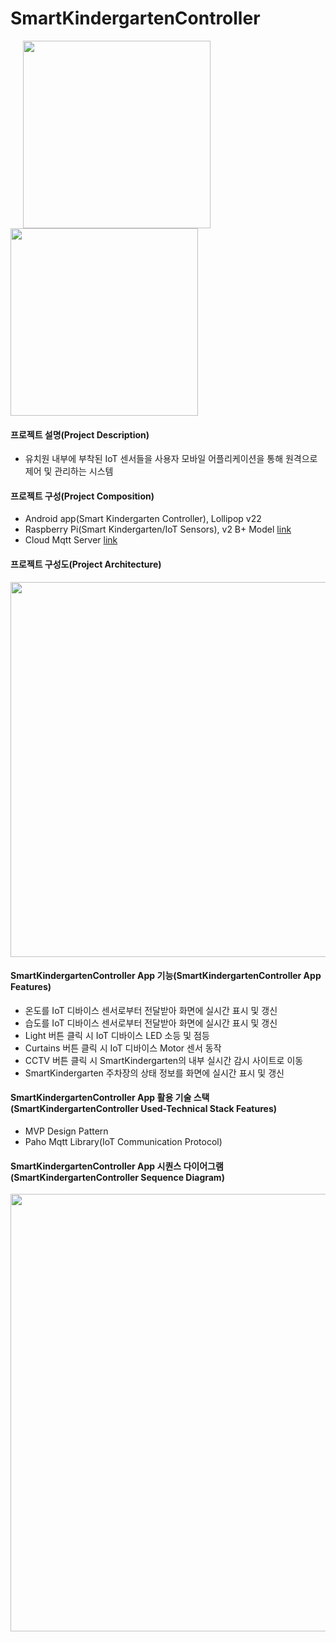 # SmartKindergartenController

<div>
  <img width="300" hspace="20" src="https://user-images.githubusercontent.com/42701193/69752477-9f14e480-1194-11ea-9018-5089795e0f88.png">
  <img width="300" src="https://user-images.githubusercontent.com/42701193/69752489-a76d1f80-1194-11ea-95bd-ddaaaf0ba993.png">
</div>

#### 프로젝트 설명(Project Description)

- 유치원 내부에 부착된 IoT 센서들을 사용자 모바일 어플리케이션을 통해 원격으로 제어 및 관리하는 시스템

#### 프로젝트 구성(Project Composition)

- Android app(Smart Kindergarten Controller), Lollipop v22
- Raspberry Pi(Smart Kindergarten/IoT Sensors), v2 B+ Model
  [link](https://github.com/lmy4080/SmartKindergarten)
- Cloud Mqtt Server [link](mqtt.eclipse.org)

#### 프로젝트 구성도(Project Architecture)

<div>
  <img width="600" src="https://user-images.githubusercontent.com/42701193/70446386-5b996f00-1ae0-11ea-81a2-cb266a171ce4.JPG">
</div>

#### SmartKindergartenController App 기능(SmartKindergartenController App Features)

 - 온도를 IoT 디바이스 센서로부터 전달받아 화면에 실시간 표시 및 갱신
 - 습도를 IoT 디바이스 센서로부터 전달받아 화면에 실시간 표시 및 갱신
 - Light 버튼 클릭 시 IoT 디바이스 LED 소등 및 점등
 - Curtains 버튼 클릭 시 IoT 디바이스 Motor 센서 동작
 - CCTV 버튼 클릭 시 SmartKindergarten의 내부 실시간 감시 사이트로 이동
 - SmartKindergarten 주차장의 상태 정보를 화면에 실시간 표시 및 갱신
 
#### SmartKindergartenController App 활용 기술 스택(SmartKindergartenController Used-Technical Stack Features)

 - MVP Design Pattern
 - Paho Mqtt Library(IoT Communication Protocol)
 
#### SmartKindergartenController App 시퀀스 다이어그램(SmartKindergartenController Sequence Diagram)

<div>
  <img width="700" src="https://user-images.githubusercontent.com/42701193/69820056-962f1c00-1243-11ea-8325-a8a00c978661.JPG">
</div>
